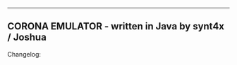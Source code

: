-------------------------------------------------------
CORONA EMULATOR - written in Java by synt4x / Joshua
-------------------------------------------------------

Changelog:
  
